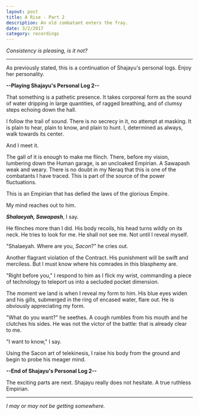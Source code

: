 ```yaml
---
layout: post
title: A Rise - Part 2
description: An old combatant enters the fray.
date: 3/2/2017
category: recordings
---
```


*Consistency is pleasing, is it not?*

---

As previously stated, this is a continuation of Shajayu's personal logs. Enjoy her personality.

**--Playing Shajayu's Personal Log 2--**

That something is a pathetic presence. It takes corporeal form as the sound of water dripping in large quantities, of ragged breathing, and of clumsy steps echoing down the hall.

I follow the trail of sound. There is no secrecy in it, no attempt at masking. It is plain to hear, plain to know, and plain to hunt. I, determined as always, walk towards its center.

And I meet it.

The gall of it is enough to make me flinch. There, before my vision, lumbering down the Human garage, is an uncloaked Empirian. A Sawapash weak and weary. There is no doubt in my Neraq that this is one of the combatants I have traced. This is part of the source of the power fluctuations.

This is an Empirian that has defied the laws of the glorious Empire.

My mind reaches out to him.

***Shalaeyah, Sawapash***, I say.

He flinches more than I did. His body recoils, his head turns wildly on its neck. He tries to look for me. He shall not see me. Not until I reveal myself.

"Shalaeyah. Where are you, *Sacon*?" he cries out.

Another flagrant violation of the Contract. His punishment will be swift and merciless. But I must know where his comrades in this blasphemy are.

"Right before you," I respond to him as I flick my wrist, commanding a piece of technology to teleport us into a secluded pocket dimension.

The moment we land is when I reveal my form to him. His blue eyes widen and his gills, submerged in the ring of encased water, flare out. He is obviously appreciating my form.

"What do you want?" he seethes. A cough rumbles from his mouth and he clutches his sides. He was not the victor of the battle: that is already clear to me.

"I want to know," I say.

Using the Sacon art of telekinesis, I raise his body from the ground and begin to probe his meager mind.

**--End of Shajayu's Personal Log 2--**

The exciting parts are next. Shajayu really does not hesitate. A true ruthless Empirian.

---

*I may or may not be getting somewhere.*
